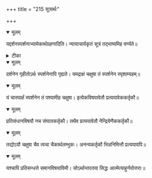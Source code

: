 +++
title = "215 सूत्रार्थः"

+++


<details open><summary>मूलम्</summary>

यद्दर्शनस्पर्शनाभ्यामेकार्थग्रहणादिति। न्यायाचार्यकृतं सूत्रं तद्भाष्यमिह वर्ण्यते॥
</details>



<details><summary>टीका</summary>

न्या. सू.[3-1-1]
</details>



<details open><summary>मूलम्</summary>

दर्शनेन गृहीतोऽर्थः स्पर्शनेनापि गृह्यते। यमद्राक्षं चक्षुषा तं स्पर्शनेन स्पृशाम्यहम्॥
</details>



<details open><summary>मूलम्</summary>

यं चास्पार्क्षं स्पर्शनेन तं पश्यामीह चक्षुषा। इत्येकविषयावेतौ प्रत्ययावेककर्तृकौ॥
</details>



<details open><summary>मूलम्</summary>

प्रतिसंधानविषयौ नच संघातकर्तृकौ। तथैव प्रत्ययावेतौ नेन्द्रियेणैककर्तृकौ॥
</details>



<details open><summary>मूलम्</summary>

तद्योऽयौ चक्षुषा चैव त्वचा चैकार्थलम्भुकः। अनन्यकर्तृकौ भिन्ननिमित्तौ प्रत्ययावपि॥
</details>



<details open><summary>मूलम्</summary>

यश्चापि प्रतिसन्धत्ते समानविषयाविमौ। सोऽर्थान्तरतया सिद्धः आत्मेत्याहुर्नयोत्तराः॥
</details>

